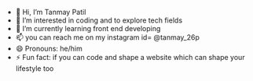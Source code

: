 - 👋 Hi, I’m Tanmay Patil
- 👀 I’m interested in coding and to explore tech fields
- 🌱 I’m currently learning front end developing
- 📫 you can reach me on my instagram id= @tanmay_26p
- 😄 Pronouns: he/him
- ⚡ Fun fact: if you can code and shape a website which can shape your lifestyle too

<!---
Tanylab/Tanylab is a ✨ special ✨ repository because its `README.md` (this file) appears on your GitHub profile.
You can click the Preview link to take a look at your changes.
--->
